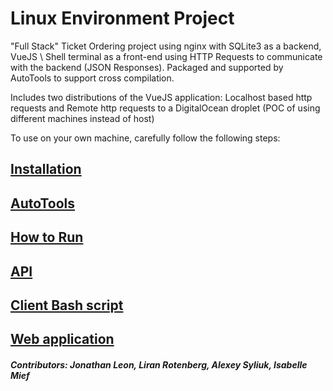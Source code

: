 # Linux Environment Project

"Full Stack" Ticket Ordering project using nginx with SQLite3 as a backend, VueJS \ Shell terminal as a front-end using HTTP Requests to communicate with the backend (JSON Responses).
Packaged and supported by AutoTools to support cross compilation.

Includes two distributions of the VueJS application: Localhost based http requests and Remote http requests to a DigitalOcean droplet (POC of using different machines instead of host)


To use on your own machine, carefully follow the following steps:

## [Installation](docs/Installation.md)
## [AutoTools](docs/Autotools.md)
## [How to Run](docs/Running.md)
## [API](docs/API.md)
## [Client Bash script](docs/Client.md)
## [Web application](docs/Web.md)


##### Contributors: Jonathan Leon, Liran Rotenberg, Alexey Syliuk, Isabelle Mief 
